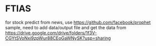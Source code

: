 # FTIAS
for stock predict from news,
use https://github.com/facebook/prophet sample,
need to add data/output file and get the data from https://drive.google.com/drive/folders/1f3V-CGYtSVoNxi9zpWur88CEoGaWNySK?usp=sharing
